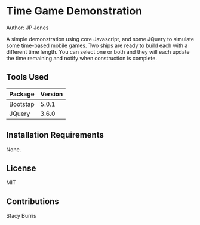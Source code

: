 # Time Game Demonstration

Author: JP Jones

A simple demonstration using core Javascript, and some JQuery to simulate some time-based mobile games.  Two ships are ready to build each with a different time length.  You can select one or both and they will each update the time remaining and notify when construction is complete.

## Tools Used

|Package|Version|
|---|---|
|Bootstap |5.0.1|
|JQuery |3.6.0|

## Installation Requirements

None.

## License

MIT

## Contributions

Stacy Burris
